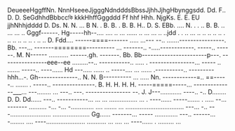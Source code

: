 DeueeeHggffNn.  NnnHseeeJjgggNdndddsBbssJjhhJjhgHbynggsdd.  Dd.   F.. D.    D.  SeGdhhdBbbccকি kkkHhffGggddd  Ff hhf Hhh.  NjgKs.   E.      E. EU jjhNhhjdddd     D.   Ds.  N. N.  ... B   N.  .    B. B.  .   B. B.     H.. D. S. EBb.  ....  N.  .   . ..  B. B.   .. ... ... .. Gggf------.  Hg-----hh--.... .... .. ... ...... .. ... ... .. ..jdd
.  . .. ... .. .. .. .. .. . .. .. .. .. .. . .. ..  D. Fdd....    ------====-------
..... ...---
--.. .......----------------.   Bb. ---... -------========----------
... -------.. -.....------------.  -----.. ------.    M. N------
........... ------.gh. -------.  Bb. Bb-----------------------p---.  ----------------eee--ee
.........--.. -----------..       .....  . ----------------... -----
.. ....... -----.. ----......    Hd
---..... ......   .. -----.... ... ...... .----------.. ---------hhh...-.    Gh--------------.. N. N. B----------
... .....  Nn.  ------------=.. ==-----.. ....... . -----.. ---------------.   B.  H. H. H. H. -----=====-----... 
--------------___... ---........ ...  ---.. ---.  ----------------
--.  J.  J---............  ----.. -.. D........  D.   D. Dd...... ---.. -----------... 
... ... ................ ... . ----...... -----....... . ..... --... -------
.......... -... -... -............. .... ....... ... 
................................. ---... -.. 
---....................... .....................     Gg...... -------... -----
............. ---.. ------... -........ 
.... ----...................... 
........... 
... ....    ... ----...... . 
......... 
... 
